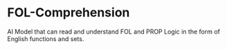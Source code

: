 # FOL-Comprehension
AI Model that can read and understand FOL and PROP Logic in the form of English functions and sets. 
